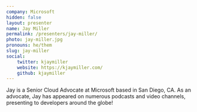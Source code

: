 ```yaml
---
company: Microsoft
hidden: false
layout: presenter
name: Jay Miller
permalink: /presenters/jay-miller/
photo: jay-miller.jpg
pronouns: he/them
slug: jay-miller
social:
    twitter: kjaymiller
    website: https://kjaymiller.com/
    github: kjaymiller
---
```


Jay is a Senior Cloud Advocate at Microsoft based in San Diego, CA. As an advocate, Jay has appeared on numerous podcasts and video channels, presenting to developers around the globe!
